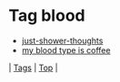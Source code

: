 <!--
title: Tag blood
date: 2020-06-28T15:26:58.640Z
tags:
-->
# Tag blood

 * [just-shower-thoughts](130422935519.md)
 * [my blood type is coffee](72307158853.md)

| [Tags](tags.md) | [Top](index.md) |
